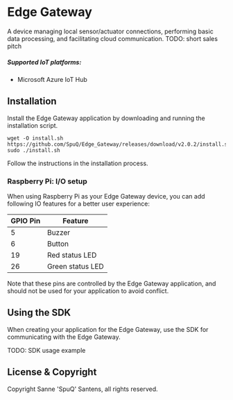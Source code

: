 # Edge Gateway

A device managing local sensor/actuator connections, performing basic data processing, and facilitating cloud communication.
TODO: short sales pitch

##### Supported IoT platforms:
- Microsoft Azure IoT Hub

## Installation
Install the Edge Gateway application by downloading and running the installation script.
```
wget -O install.sh https://github.com/SpuQ/Edge_Gateway/releases/download/v2.0.2/install.sh
sudo ./install.sh
```
Follow the instructions in the installation process.

### Raspberry Pi: I/O setup
When using Raspberry Pi as your Edge Gateway device, you can add following IO features for a better user experience:

| GPIO Pin | Feature          |
|----------|------------------|
| 5        | Buzzer           |
| 6        | Button           |
| 19       | Red status LED   |
| 26       | Green status LED |

Note that these pins are controlled by the Edge Gateway application, and should not be used for your application to avoid conflict.

## Using the SDK
When creating your application for the Edge Gateway, use the SDK for communicating with the Edge Gateway.

TODO: SDK usage example

## License & Copyright
Copyright Sanne 'SpuQ' Santens, all rights reserved.
